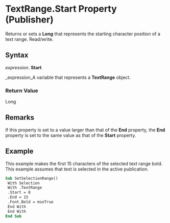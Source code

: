
# TextRange.Start Property (Publisher)

Returns or sets a  **Long** that represents the starting character position of a text range. Read/write.


## Syntax

 _expression_. **Start**

 _expression_A variable that represents a  **TextRange** object.


### Return Value

Long


## Remarks

If this property is set to a value larger than that of the  **End** property, the **End** property is set to the same value as that of the **Start** property.


## Example

This example makes the first 15 characters of the selected text range bold. This example assumes that text is selected in the active publication.


```vb
Sub SetSelectionRange() 
 With Selection 
 With .TextRange 
 .Start = 0 
 .End = 15 
 .Font.Bold = msoTrue 
 End With 
 End With 
End Sub
```

